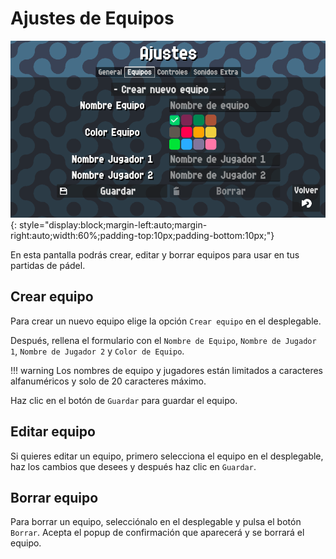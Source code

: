 # Ajustes de Equipos

![Teams](../assets/teams.png "Teams"){: style="display:block;margin-left:auto;margin-right:auto;width:60%;padding-top:10px;padding-bottom:10px;"}

En esta pantalla podrás crear, editar y borrar equipos para usar en tus partidas de pádel.

## Crear equipo

Para crear un nuevo equipo elige la opción `Crear equipo` en el desplegable.

Después, rellena el formulario con el `Nombre de Equipo`, `Nombre de Jugador 1`, `Nombre de Jugador 2` y `Color de Equipo`.

!!! warning
    Los nombres de equipo y jugadores están limitados a caracteres alfanuméricos y solo de 20 caracteres máximo.

Haz clic en el botón de `Guardar` para guardar el equipo.

## Editar equipo

Si quieres editar un equipo, primero selecciona el equipo en el desplegable, haz los cambios que desees y después haz clic en `Guardar`.

## Borrar equipo

Para borrar un equipo, selecciónalo en el desplegable y pulsa el botón `Borrar`. Acepta el popup de confirmación que aparecerá y se borrará el equipo.
